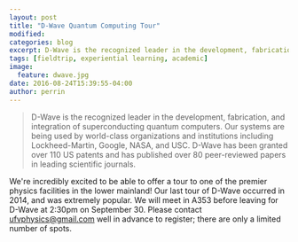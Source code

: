 ```yaml
---
layout: post
title: "D-Wave Quantum Computing Tour"
modified:
categories: blog
excerpt: D-Wave is the recognized leader in the development, fabrication, and integration of superconducting quantum computers.
tags: [fieldtrip, experiential learning, academic]
image: 
  feature: dwave.jpg
date: 2016-08-24T15:39:55-04:00
author: perrin
---
```


>D-Wave is the recognized leader in the development, fabrication, and integration of superconducting quantum computers. Our systems are being used by world-class organizations and institutions including Lockheed-Martin, Google, NASA, and USC. D-Wave has been granted over 110 US patents and has published over 80 peer-reviewed papers in leading scientific journals.

We're incredibly excited to be able to offer a tour to one of the premier physics facilities in the lower mainland! Our last tour of D-Wave occurred in 2014, and was extremely popular. We will meet in A353 before leaving for D-Wave at 2:30pm on September 30. Please contact ufvphysics@gmail.com well in advance to register; there are only a limited number of spots.